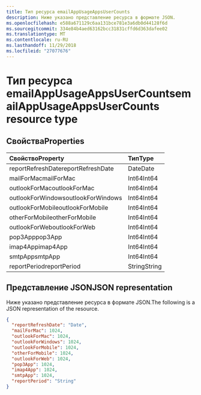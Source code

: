 ```yaml
---
title: Тип ресурса emailAppUsageAppsUserCounts
description: Ниже указано представление ресурса в формате JSON.
ms.openlocfilehash: e588a671129c6aa131bce781e3a6db0d44128f6d
ms.sourcegitcommit: 334e84b4aed63162bcc31831cffd6d363dafee02
ms.translationtype: MT
ms.contentlocale: ru-RU
ms.lasthandoff: 11/29/2018
ms.locfileid: "27077676"
---
```

# <a name="emailappusageappsusercounts-resource-type"></a><span data-ttu-id="45124-103">Тип ресурса emailAppUsageAppsUserCounts</span><span class="sxs-lookup"><span data-stu-id="45124-103">emailAppUsageAppsUserCounts resource type</span></span>

## <a name="properties"></a><span data-ttu-id="45124-104">Свойства</span><span class="sxs-lookup"><span data-stu-id="45124-104">Properties</span></span>

| <span data-ttu-id="45124-105">Свойство</span><span class="sxs-lookup"><span data-stu-id="45124-105">Property</span></span>          | <span data-ttu-id="45124-106">Тип</span><span class="sxs-lookup"><span data-stu-id="45124-106">Type</span></span>   |
| :---------------- | :----- |
| <span data-ttu-id="45124-107">reportRefreshDate</span><span class="sxs-lookup"><span data-stu-id="45124-107">reportRefreshDate</span></span> | <span data-ttu-id="45124-108">Date</span><span class="sxs-lookup"><span data-stu-id="45124-108">Date</span></span>   |
| <span data-ttu-id="45124-109">mailForMac</span><span class="sxs-lookup"><span data-stu-id="45124-109">mailForMac</span></span>        | <span data-ttu-id="45124-110">Int64</span><span class="sxs-lookup"><span data-stu-id="45124-110">Int64</span></span>  |
| <span data-ttu-id="45124-111">outlookForMac</span><span class="sxs-lookup"><span data-stu-id="45124-111">outlookForMac</span></span>     | <span data-ttu-id="45124-112">Int64</span><span class="sxs-lookup"><span data-stu-id="45124-112">Int64</span></span>  |
| <span data-ttu-id="45124-113">outlookForWindows</span><span class="sxs-lookup"><span data-stu-id="45124-113">outlookForWindows</span></span> | <span data-ttu-id="45124-114">Int64</span><span class="sxs-lookup"><span data-stu-id="45124-114">Int64</span></span>  |
| <span data-ttu-id="45124-115">outlookForMobile</span><span class="sxs-lookup"><span data-stu-id="45124-115">outlookForMobile</span></span>  | <span data-ttu-id="45124-116">Int64</span><span class="sxs-lookup"><span data-stu-id="45124-116">Int64</span></span>  |
| <span data-ttu-id="45124-117">otherForMobile</span><span class="sxs-lookup"><span data-stu-id="45124-117">otherForMobile</span></span>    | <span data-ttu-id="45124-118">Int64</span><span class="sxs-lookup"><span data-stu-id="45124-118">Int64</span></span>  |
| <span data-ttu-id="45124-119">outlookForWeb</span><span class="sxs-lookup"><span data-stu-id="45124-119">outlookForWeb</span></span>     | <span data-ttu-id="45124-120">Int64</span><span class="sxs-lookup"><span data-stu-id="45124-120">Int64</span></span>  |
| <span data-ttu-id="45124-121">pop3App</span><span class="sxs-lookup"><span data-stu-id="45124-121">pop3App</span></span>           | <span data-ttu-id="45124-122">Int64</span><span class="sxs-lookup"><span data-stu-id="45124-122">Int64</span></span>  |
| <span data-ttu-id="45124-123">imap4App</span><span class="sxs-lookup"><span data-stu-id="45124-123">imap4App</span></span>          | <span data-ttu-id="45124-124">Int64</span><span class="sxs-lookup"><span data-stu-id="45124-124">Int64</span></span>  |
| <span data-ttu-id="45124-125">smtpApp</span><span class="sxs-lookup"><span data-stu-id="45124-125">smtpApp</span></span>           | <span data-ttu-id="45124-126">Int64</span><span class="sxs-lookup"><span data-stu-id="45124-126">Int64</span></span>  |
| <span data-ttu-id="45124-127">reportPeriod</span><span class="sxs-lookup"><span data-stu-id="45124-127">reportPeriod</span></span>      | <span data-ttu-id="45124-128">String</span><span class="sxs-lookup"><span data-stu-id="45124-128">String</span></span> |

## <a name="json-representation"></a><span data-ttu-id="45124-129">Представление JSON</span><span class="sxs-lookup"><span data-stu-id="45124-129">JSON representation</span></span>

<span data-ttu-id="45124-130">Ниже указано представление ресурса в формате JSON.</span><span class="sxs-lookup"><span data-stu-id="45124-130">The following is a JSON representation of the resource.</span></span>

<!-- {
  "blockType": "resource",
  "@odata.type": "microsoft.graph.emailAppUsageAppsUserCounts"
} -->

```json
{
  "reportRefreshDate": "Date", 
  "mailForMac": 1024, 
  "outlookForMac": 1024, 
  "outlookForWindows": 1024, 
  "outlookForMobile": 1024, 
  "otherForMobile": 1024, 
  "outlookForWeb": 1024, 
  "pop3App": 1024, 
  "imap4App": 1024, 
  "smtpApp": 1024, 
  "reportPeriod": "String"
}
```
